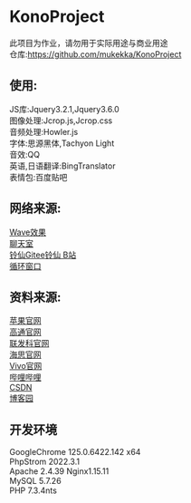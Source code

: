 # KonoProject 
此项目为作业，请勿用于实际用途与商业用途  
仓库:https://github.com/mukekka/KonoProject
## 使用:  
JS库:Jquery3.2.1,Jquery3.6.0  
图像处理:Jcrop.js,Jcrop.css  
音频处理:Howler.js  
字体:思源黑体,Tachyon Light  
音效:QQ  
英语,日语翻译:BingTranslator  
表情包:百度贴吧  
## 网络来源:
[Wave效果](https://www.bilibili.com/video/BV1mp4y1d7bU)  
[聊天室](https://www.cnblogs.com/zjfree/p/15352443.html)  
[铃仙Gitee](https://gitee.com/touhousupport/reisen )[铃仙 B站](https://www.bilibili.com/video/BV1f541177yY)  
[循环窗口](https://q32757468.github.io/2019/08/07/%E8%AF%A6%E8%A7%A3%E4%BD%BF%E7%94%A8jQuery%E5%AE%9E%E7%8E%B0%E6%BB%91%E5%8A%A8%E8%BD%AE%E6%92%AD%E5%9B%BE/)
## 资料来源:  
[苹果官网](https://apple.com)  
[高通官网](https://www.qualcomm.cn)  
[联发科官网](https://www.mediatek.cn)    
[海思官网](https://www.hisilicon.com/cn)  
[Vivo官网](https://vivo.com)  
[哔哩哔哩](https://bilibili.com)  
[CSDN](https://csdn.net)  
[博客园](https://www.cnblogs.com)
## 开发环境
GoogleChrome 125.0.6422.142 x64  
PhpStrom 2022.3.1  
Apache 2.4.39 
Nginx1.15.11  
MySQL 5.7.26  
PHP 7.3.4nts  

